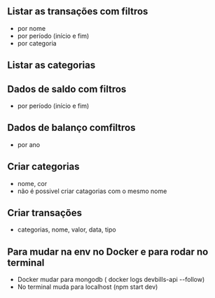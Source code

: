 ## Listar as transações com filtros
 * por nome
 * por período (início e fim)
 * por categoria

## Listar as categorias

## Dados de saldo com filtros
* por período (início e fim)

## Dados de balanço comfiltros
* por ano

## Criar categorias 
* nome, cor
* não é possivel criar catagorias com o mesmo nome
   
## Criar transações
* categorias, nome, valor, data, tipo

## Para mudar na env no Docker e para rodar no terminal 
* Docker mudar para mongodb ( docker logs devbills-api --follow)
* No terminal muda para localhost (npm start dev)